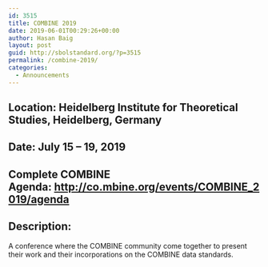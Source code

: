 ```yaml
---
id: 3515
title: COMBINE 2019
date: 2019-06-01T00:29:26+00:00
author: Hasan Baig
layout: post
guid: http://sbolstandard.org/?p=3515
permalink: /combine-2019/
categories:
  - Announcements
---
```

## Location: Heidelberg Institute for Theoretical Studies, Heidelberg, Germany

## Date: July 15 &#8211; 19, 2019

## Complete COMBINE Agenda: <http://co.mbine.org/events/COMBINE_2019/agenda>

## Description:

A conference where the COMBINE community come together to present their work and their incorporations on the COMBINE data standards.